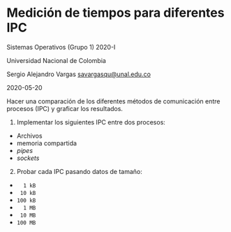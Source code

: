 # Medición de tiempos para diferentes IPC

Sistemas Operativos (Grupo 1) 2020-I

Universidad Nacional de Colombia

Sergio Alejandro Vargas savargasqu@unal.edu.co

2020-05-20


Hacer una comparación de los diferentes métodos de comunicación entre procesos (IPC)
y graficar los resultados.

1. Implementar los siguientes IPC entre dos procesos:
- Archivos
- memoria compartida
- _pipes_
- _sockets_
2. Probar cada IPC pasando datos de tamaño:
- `  1 kB`
- ` 10 kB`
- `100 kB`
- `  1 MB`
- ` 10 MB`
- `100 MB`

